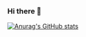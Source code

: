 ### Hi there 👋

[![Anurag's GitHub stats](https://github-readme-stats.vercel.app/api?username=beri14)](https://github.com/anuraghazra/github-readme-stats)
